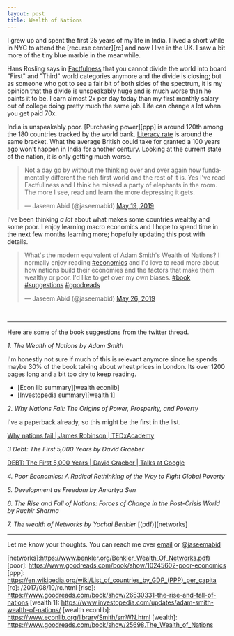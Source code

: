 ```yaml
---
layout: post
title: Wealth of Nations
---
```


I grew up and spent the first 25 years of my life in India. I lived a short
while in NYC to attend the [recurse center][rc] and now I live in the UK. I saw
a bit more of the tiny blue marble in the meanwhile.

Hans Rosling says in [Factfulness] that you cannot divide the world into board
"First" and "Third" world categories anymore and the divide is closing; but as
someone who got to see a fair bit of both sides of the spectrum, it is my
opinion that the divide is unspeakably huge and is much worse than he paints it
to be. I earn almost 2x per day today than my first monthly salary out of
college doing pretty much the same job. Life can change a lot when you get paid
70x.

India is unspeakably poor. [Purchasing power][ppp] is around 120th among the 180
countries tracked by the world bank. [Literacy rate][literacy] is around the
same bracket. What the average British could take for granted a 100 years ago
won't happen in India for another century. Looking at the current state of the
nation, it is only getting much worse.

<blockquote class="twitter-tweet" data-lang="en"><p lang="en" dir="ltr">Not a day go by without me thinking over and over again how fundamentally different the rich first world and the rest of it is. Yes I&#39;ve read Factfullness and I think he missed a party of elephants in the room. The more I see, read and learn the more depressing it gets.</p>&mdash; Jaseem Abid (@jaseemabid) <a href="https://twitter.com/jaseemabid/status/1130037075712061440?ref_src=twsrc%5Etfw">May 19, 2019</a></blockquote>

I've been thinking *a lot* about what makes some countries wealthy and some
poor. I enjoy learning macro economics and I hope to spend time in the next few
months learning more; hopefully updating this post with details.

<blockquote class="twitter-tweet" data-lang="en"><p lang="en" dir="ltr">What&#39;s the modern equivalent of Adam Smith&#39;s Wealth of Nations? I normally enjoy reading <a href="https://twitter.com/hashtag/economics?src=hash&amp;ref_src=twsrc%5Etfw">#economics</a> and I&#39;d love to read more about how nations build their economies and the factors that make them wealthy or poor. I&#39;d like to get over my own biases. <a href="https://twitter.com/hashtag/book?src=hash&amp;ref_src=twsrc%5Etfw">#book</a> <a href="https://twitter.com/hashtag/suggestions?src=hash&amp;ref_src=twsrc%5Etfw">#suggestions</a> <a href="https://twitter.com/hashtag/goodreads?src=hash&amp;ref_src=twsrc%5Etfw">#goodreads</a></p>&mdash; Jaseem Abid (@jaseemabid) <a href="https://twitter.com/jaseemabid/status/1132562549793316864?ref_src=twsrc%5Etfw">May 26, 2019</a></blockquote>

<br/>

---

Here are some of the book suggestions from the twitter thread.

_1. The Wealth of Nations by Adam Smith_

I'm honestly not sure if much of this is relevant anymore since he spends maybe
30% of the book talking about wheat prices in London. Its over 1200 pages long
and a bit too dry to keep reading.

- [Econ lib summary][wealth econlib]
- [Investopedia summary][wealth 1]

_2. Why Nations Fail: The Origins of Power, Prosperity, and Poverty_

I've a paperback already, so this might be the first in the list.

<i class="fab fa-youtube"></i> [Why nations fail \| James Robinson \| TEDxAcademy][fail talk]

_3 Debt: The First 5,000 Years by David Graeber_

<i class="fab fa-youtube"></i> [DEBT: The First 5,000 Years \| David Graeber \| Talks at Google][debt talk]

_4. Poor Economics: A Radical Rethinking of the Way to Fight Global Poverty_

_5. Development as Freedom by Amartya Sen_

_6. The Rise and Fall of Nations: Forces of Change in the Post-Crisis World by Ruchir Sharma_

_7. The wealth of Networks by Yochai Benkler_ [(pdf)][networks]

---

Let me know your thoughts. You can reach me over
[email](mailto:jaseemabid@gmail.com) or <i class="fab fa-twitter"></i>
[@jaseemabid](https://twitter.com/jaseemabid)

<script async src="https://platform.twitter.com/widgets.js" charset="utf-8"></script>

[Factfulness]: https://www.goodreads.com/book/show/34890015-factfulness
[debt talk]: https://www.youtube.com/watch?v=CZIINXhGDcs
[debt]: https://www.goodreads.com/book/show/6617037-debt
[fail talk]: https://www.youtube.com/watch?v=jsZDlBU36n0
[fail]:  https://www.goodreads.com/book/show/12158480-why-nations-fail
[freedom]: https://www.goodreads.com/book/show/173961.Development_as_Freedom
[literacy]: https://en.wikipedia.org/wiki/List_of_countries_by_literacy_rate
[networks]:https://www.benkler.org/Benkler_Wealth_Of_Networks.pdf)
[poor]: https://www.goodreads.com/book/show/10245602-poor-economics
[ppp]: https://en.wikipedia.org/wiki/List_of_countries_by_GDP_(PPP)_per_capita
[rc]: /2017/08/10/rc.html
[rise]: https://www.goodreads.com/book/show/26530331-the-rise-and-fall-of-nations
[wealth 1]: https://www.investopedia.com/updates/adam-smith-wealth-of-nations/
[wealth econlib]: https://www.econlib.org/library/Smith/smWN.html
[wealth]: https://www.goodreads.com/book/show/25698.The_Wealth_of_Nations
